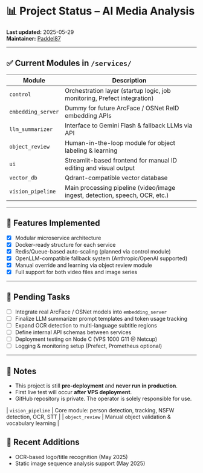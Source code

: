 # 📊 Project Status – AI Media Analysis

**Last updated:** 2025-05-29  
**Maintainer:** [Paddel87](https://github.com/Paddel87)

---

## ✅ Current Modules in `/services/`

| Module             | Description                                                                 |
|--------------------|-----------------------------------------------------------------------------|
| `control`          | Orchestration layer (startup logic, job monitoring, Prefect integration)   |
| `embedding_server` | Dummy for future ArcFace / OSNet ReID embedding APIs                        |
| `llm_summarizer`   | Interface to Gemini Flash & fallback LLMs via API                           |
| `object_review`    | Human-in-the-loop module for object labeling & learning                     |
| `ui`               | Streamlit-based frontend for manual ID editing and visual output            |
| `vector_db`        | Qdrant-compatible vector database                                            |
| `vision_pipeline`  | Main processing pipeline (video/image ingest, detection, speech, OCR, etc.) |

---

## 🧠 Features Implemented

- [x] Modular microservice architecture
- [x] Docker-ready structure for each service
- [x] Redis/Queue-based auto-scaling (planned via control module)
- [x] OpenLLM-compatible fallback system (Anthropic/OpenAI supported)
- [x] Manual override and learning via object review module
- [x] Full support for both video files and image series

---

## 🧩 Pending Tasks

- [ ] Integrate real ArcFace / OSNet models into `embedding_server`
- [ ] Finalize LLM summarizer prompt templates and token usage tracking
- [ ] Expand OCR detection to multi-language subtitle regions
- [ ] Define internal API schemas between services
- [ ] Deployment testing on Node C (VPS 1000 G11 @ Netcup)
- [ ] Logging & monitoring setup (Prefect, Prometheus optional)

---

## 🚧 Notes

- This project is still **pre-deployment** and **never run in production**.
- First live test will occur **after VPS deployment**.
- GitHub repository is private. The operator is solely responsible for use.


| `vision_pipeline`   | Core module: person detection, tracking, NSFW detection, OCR, STT          |
| `object_review`     | Manual object validation & vocabulary learning                             |

## 📂 Recent Additions

- OCR-based logo/title recognition (May 2025)
- Static image sequence analysis support (May 2025)
